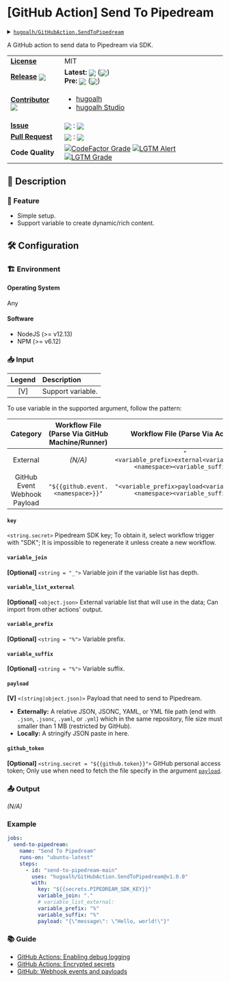 # \[GitHub Action\] Send To Pipedream

<details>
  <summary><a href="https://github.com/hugoalh/GitHubAction.SendToPipedream"><code>hugoalh/GitHubAction.SendToPipedream</code></a></summary>
  <img align="center" alt="GitHub Language Count" src="https://img.shields.io/github/languages/count/hugoalh/GitHubAction.SendToPipedream?logo=github&logoColor=ffffff&style=flat-square" />
  <img align="center" alt="GitHub Top Langauge" src="https://img.shields.io/github/languages/top/hugoalh/GitHubAction.SendToPipedream?logo=github&logoColor=ffffff&style=flat-square" />
  <img align="center" alt="GitHub Repo Size" src="https://img.shields.io/github/repo-size/hugoalh/GitHubAction.SendToPipedream?logo=github&logoColor=ffffff&style=flat-square" />
  <img align="center" alt="GitHub Code Size" src="https://img.shields.io/github/languages/code-size/hugoalh/GitHubAction.SendToPipedream?logo=github&logoColor=ffffff&style=flat-square" />
  <img align="center" alt="GitHub Watcher" src="https://img.shields.io/github/watchers/hugoalh/GitHubAction.SendToPipedream?logo=github&logoColor=ffffff&style=flat-square" />
  <img align="center" alt="GitHub Star" src="https://img.shields.io/github/stars/hugoalh/GitHubAction.SendToPipedream?logo=github&logoColor=ffffff&style=flat-square" />
  <img align="center" alt="GitHub Fork" src="https://img.shields.io/github/forks/hugoalh/GitHubAction.SendToPipedream?logo=github&logoColor=ffffff&style=flat-square" />
</details>

A GitHub action to send data to Pipedream via SDK.

<table>
  <tr>
    <td><a href="./LICENSE.md"><b>License</b></a></td>
    <td>MIT</td>
  </tr>
  <tr>
    <td><a href="https://github.com/hugoalh/GitHubAction.SendToPipedream/releases"><b>Release</b></a> <img align="center" src="https://img.shields.io/github/downloads/hugoalh/GitHubAction.SendToPipedream/total?label=%20&style=flat-square" /></td>
    <td>
      <b>Latest:</b> <img align="center" src="https://img.shields.io/github/release/hugoalh/GitHubAction.SendToPipedream?sort=semver&label=%20&style=flat-square" /> (<img align="center" src="https://img.shields.io/github/release-date/hugoalh/GitHubAction.SendToPipedream?label=%20&style=flat-square" />)<br />
      <b>Pre:</b> <img align="center" src="https://img.shields.io/github/release/hugoalh/GitHubAction.SendToPipedream?include_prereleases&sort=semver&label=%20&style=flat-square" /> (<img align="center" src="https://img.shields.io/github/release-date-pre/hugoalh/GitHubAction.SendToPipedream?label=%20&style=flat-square" />)
    </td>
  </tr>
  <tr>
    <td><a href="https://github.com/hugoalh/GitHubAction.SendToPipedream/graphs/contributors"><b>Contributor</b></a> <img align="center" src="https://img.shields.io/github/contributors/hugoalh/GitHubAction.SendToPipedream?label=%20&style=flat-square" /></td>
    <td><ul>
        <li><a href="https://github.com/hugoalh">hugoalh</a></li>
        <li><a href="https://github.com/hugoalh-studio">hugoalh Studio</a></li>
    </ul></td>
  </tr>
  <tr>
    <td><a href="https://github.com/hugoalh/GitHubAction.SendToPipedream/issues?q=is%3Aissue"><b>Issue</b></a></td>
    <td><img align="center" src="https://img.shields.io/github/issues-raw/hugoalh/GitHubAction.SendToPipedream?label=%20&style=flat-square" /> : <img align="center" src="https://img.shields.io/github/issues-closed-raw/hugoalh/GitHubAction.SendToPipedream?label=%20&style=flat-square" /></td>
  </tr>
  <tr>
    <td><a href="https://github.com/hugoalh/GitHubAction.SendToPipedream/pulls?q=is%3Apr"><b>Pull Request</b></a></td>
    <td><img align="center" src="https://img.shields.io/github/issues-pr-raw/hugoalh/GitHubAction.SendToPipedream?label=%20&style=flat-square" /> : <img align="center" src="https://img.shields.io/github/issues-pr-closed-raw/hugoalh/GitHubAction.SendToPipedream?label=%20&style=flat-square" /></td>
  </tr>
  <tr>
    <td><b>Code Quality</b></td>
    <td>
      <a href="https://www.codefactor.io/repository/github/hugoalh/githubaction.sendtopipedream"><img align="center" alt="CodeFactor Grade" src="https://img.shields.io/codefactor/grade/github/hugoalh/GitHubAction.SendToPipedream?logo=codefactor&logoColor=ffffff&style=flat-square" /></a>
      <a href="https://lgtm.com/projects/g/hugoalh/GitHubAction.SendToPipedream/alerts"><img align="center" alt="LGTM Alert" src="https://img.shields.io/lgtm/alerts/g/hugoalh/GitHubAction.SendToPipedream?label=%20&logo=lgtm&logoColor=ffffff&style=flat-square" /></a>
      <a href="https://lgtm.com/projects/g/hugoalh/GitHubAction.SendToPipedream/context:javascript"><img align="center" alt="LGTM Grade" src="https://img.shields.io/lgtm/grade/javascript/g/hugoalh/GitHubAction.SendToPipedream?logo=lgtm&logoColor=ffffff&style=flat-square" /></a>
    </td>
  </tr>
</table>

## 📜 Description

### 🌟 Feature

- Simple setup.
- Support variable to create dynamic/rich content.

## 🛠 Configuration

### 🏗 Environment

#### Operating System

Any

#### Software

- NodeJS (>= v12.13)
- NPM (>= v6.12)

### 📥 Input

| **Legend** | **Description** |
|:---:|:----|
| \[V\] | Support variable. |

To use variable in the supported argument, follow the pattern:

| **Category** | **Workflow File (Parse Via GitHub Machine/Runner)** | **Workflow File (Parse Via Action)** |
|:---:|:---:|:---:|
| External | *(N/A)* | `"<variable_prefix>external<variable_join><namespace><variable_suffix>"` |
| GitHub Event Webhook Payload | `"${{github.event.<namespace>}}"` | `"<variable_prefix>payload<variable_join><namespace><variable_suffix>"` |

#### `key`

`<string.secret>` Pipedream SDK key; To obtain it, select workflow trigger with "SDK"; It is impossible to regenerate it unless create a new workflow.

#### `variable_join`

**\[Optional\]** `<string = "_">` Variable join if the variable list has depth.

#### `variable_list_external`

**\[Optional\]** `<object.json>` External variable list that will use in the data; Can import from other actions' output.

#### `variable_prefix`

**\[Optional\]** `<string = "%">` Variable prefix.

#### `variable_suffix`

**\[Optional\]** `<string = "%">` Variable suffix.

#### `payload`

**\[V\]** `<(string|object.json)>` Payload that need to send to Pipedream.
- **Externally:** A relative JSON, JSONC, YAML, or YML file path (end with `.json`, `.jsonc`, `.yaml`, or `.yml`) which in the same repository, file size must smaller than 1 MB (restricted by GitHub).
- **Locally:** A stringify JSON paste in here.

#### `github_token`

**\[Optional\]** `<string.secret = "${{github.token}}">` GitHub personal access token; Only use when need to fetch the file specify in the argument [`payload`](#payload).

### 📤 Output

*(N/A)*

### Example

```yml
jobs:
  send-to-pipedream:
    name: "Send To Pipedream"
    runs-on: "ubuntu-latest"
    steps:
      - id: "send-to-pipedream-main"
        uses: "hugoalh/GitHubAction.SendToPipedream@v1.0.0"
        with:
          key: "${{secrets.PIPEDREAM_SDK_KEY}}"
          variable_join: "."
          # variable_list_external:
          variable_prefix: "%"
          variable_suffix: "%"
          payload: "{\"message\": \"Hello, world!\"}"
```

### 📚 Guide

- [GitHub Actions: Enabling debug logging](https://docs.github.com/en/free-pro-team@latest/actions/managing-workflow-runs/enabling-debug-logging)
- [GitHub Actions: Encrypted secrets](https://docs.github.com/en/free-pro-team@latest/actions/reference/encrypted-secrets)
- [GitHub: Webhook events and payloads](https://docs.github.com/en/free-pro-team@latest/developers/webhooks-and-events/webhook-events-and-payloads)
